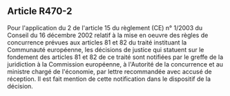 Article R470-2
----
Pour l'application du 2 de l'article 15 du règlement (CE) n° 1/2003 du Conseil
du 16 décembre 2002 relatif à la mise en oeuvre des règles de concurrence
prévues aux articles 81 et 82 du traité instituant la Communauté européenne, les
décisions de justice qui statuent sur le fondement des articles 81 et 82 de ce
traité sont notifiées par le greffe de la juridiction à la Commission
européenne, à l'Autorité de la concurrence et au ministre chargé de l'économie,
par lettre recommandée avec accusé de réception. Il est fait mention de cette
notification dans le dispositif de la décision.
